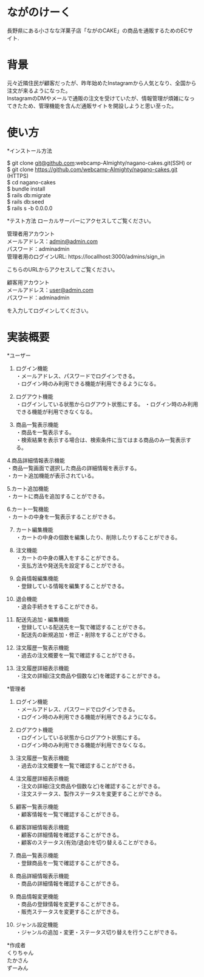 # ながのけーく

長野県にある小さなな洋菓子店「ながのCAKE」の商品を通販するためのECサイト.

# 背景
元々近隣住民が顧客だったが、昨年始めたInstagramから人気となり、全国から注文が来るようになった。<br>
InstagramのDMやメールで通販の注文を受けていたが、情報管理が煩雑になってきたため、管理機能を含んだ通販サイトを開設しようと思い至った。


# 使い方  
*インストール方法

$ git clone git@github.com:webcamp-Almighty/nagano-cakes.git(SSH) or<br>
$ git clone https://github.com/webcamp-Almighty/nagano-cakes.git (HTTPS)<br>
$ cd nagano-cakes<br>
$ bundle install<br>
$ rails db:migrate<br>
$ rails db:seed<br>
$ rails s -b 0.0.0.0<br>


*テスト方法
ローカルサーバーにアクセスしてご覧ください。

管理者用アカウント  
メールアドレス：admin@admin.com<br>
パスワード：adminadmin  
管理者用のログインURL: https://locallhost:3000/admins/sign_in  

こちらのURLからアクセスしてご覧ください。

顧客用アカウント  
メールアドレス：user@admin.com<br>
パスワード：adminadmin

を入力してログインしてください。


 # 実装概要
 
*ユーザー
1. ログイン機能  
・メールアドレス、パスワードでログインできる。  
・ログイン時のみ利用できる機能が利用できるようになる。  


2. ログアウト機能  
・ログインしている状態からログアウト状態にする。 
・ログイン時のみ利用できる機能が利用できなくなる。  

3. 商品一覧表示機能  
・商品を一覧表示する。  
・検索結果を表示する場合は、検索条件に当てはまる商品のみ一覧表示する。  

4.商品詳細情報表示機能  
・商品一覧画面で選択した商品の詳細情報を表示する。  
・カート追加機能が表示されている。  

5.カート追加機能  
・カートに商品を追加することができる。  

6.カート一覧機能  
・カートの中身を一覧表示することができる。  

7. カート編集機能  
・カートの中身の個数を編集したり、削除したりすることができる。

8. 注文機能  
・カートの中身の購入をすることができる。  
・支払方法や発送先を設定することができる。

9. 会員情報編集機能  
・登録している情報を編集することができる。

10. 退会機能  
・退会手続きをすることができる。

11. 配送先追加・編集機能  
・登録している配送先を一覧で確認することができる。  
・配送先の新規追加・修正・削除をすることができる。  

12. 注文履歴一覧表示機能  
・過去の注文概要を一覧で確認することができる。

13. 注文履歴詳細表示機能  
・注文の詳細(注文商品や個数など)を確認することができる。


*管理者  
1. ログイン機能  
・メールアドレス、パスワードでログインできる。  
・ログイン時のみ利用できる機能が利用できるようになる。

2. ログアウト機能  
・ログインしている状態からログアウト状態にする。  
・ログイン時のみ利用できる機能が利用できなくなる。  

3. 注文履歴一覧表示機能  
・過去の注文概要を一覧で確認することができる。  

4. 注文履歴詳細表示機能  
・注文の詳細(注文商品や個数など)を確認することができる。  
・注文ステータス、製作ステータスを変更することができる。  

5. 顧客一覧表示機能  
・顧客情報を一覧で確認することができる。  

6. 顧客詳細情報表示機能  
・顧客の詳細情報を確認することができる。  
・顧客のステータス(有効/退会)を切り替えることができる。  

7. 商品一覧表示機能  
・登録商品を一覧で確認することができる。  

8. 商品詳細情報表示機能  
・商品の詳細情報を確認することができる。  

9. 商品情報変更機能  
・商品の登録情報を変更することができる。    
・販売ステータスを変更することができる。  

10. ジャンル設定機能  
・ジャンルの追加・変更・ステータス切り替えを行うことができる。  
 
*作成者  
くりちゃん  
たかさん  
ずーみん  
